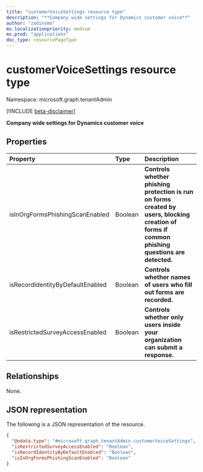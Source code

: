 ```yaml
---
title: "customerVoiceSettings resource type"
description: "**Company wide settings for Dynamics customer voice**"
author: "zadinsmo"
ms.localizationpriority: medium
ms.prod: "applications"
doc_type: resourcePageType
---
```


# customerVoiceSettings resource type

Namespace: microsoft.graph.tenantAdmin

[!INCLUDE [beta-disclaimer](../../includes/beta-disclaimer.md)]

**Company wide settings for Dynamics customer voice**

## Properties
|Property|Type|Description|
|:---|:---|:---|
|isInOrgFormsPhishingScanEnabled|Boolean|**Controls whether phishing protection is run on forms created by users, blocking creation of forms if common phishing questions are detected.**|
|isRecordIdentityByDefaultEnabled|Boolean|**Controls whether names of users who fill out forms are recorded.**|
|isRestrictedSurveyAccessEnabled|Boolean|**Controls whether only users inside your organization can submit a response.**|

## Relationships
None.

## JSON representation
The following is a JSON representation of the resource.
<!-- {
  "blockType": "resource",
  "@odata.type": "microsoft.graph.tenantAdmin.customerVoiceSettings"
}
-->
``` json
{
  "@odata.type": "#microsoft.graph.tenantAdmin.customerVoiceSettings",
  "isRestrictedSurveyAccessEnabled": "Boolean",
  "isRecordIdentityByDefaultEnabled": "Boolean",
  "isInOrgFormsPhishingScanEnabled": "Boolean"
}
```

